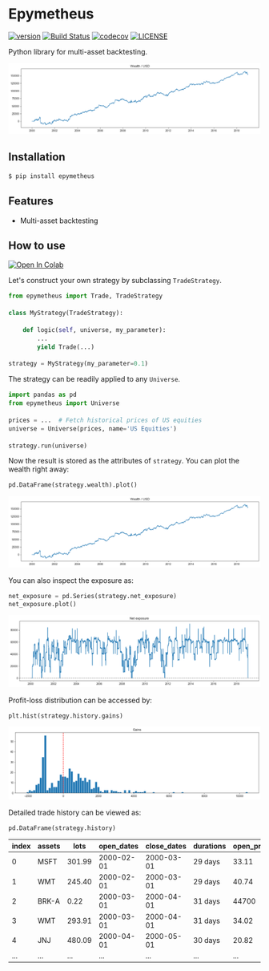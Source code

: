 # Epymetheus

[![version](https://img.shields.io/pypi/v/epymetheus.svg)](https://pypi.org/project/epymetheus/)
[![Build Status](https://travis-ci.com/simaki/epymetheus.svg?branch=master)](https://travis-ci.com/simaki/epymetheus)
[![codecov](https://codecov.io/gh/simaki/epymetheus/branch/master/graph/badge.svg)](https://codecov.io/gh/simaki/epymetheus)
[![LICENSE](https://img.shields.io/github/license/simaki/epymetheus)](LICENSE)

Python library for multi-asset backtesting.

![wealth](examples/howto/wealth.png)

## Installation

```sh
$ pip install epymetheus
```

## Features

- Multi-asset backtesting

## How to use

[![Open In Colab](https://colab.research.google.com/assets/colab-badge.svg)](https://colab.research.google.com/github/simaki/fracdiff/blob/master/examples/howto/howto.ipynb)

Let's construct your own strategy by subclassing `TradeStrategy`.

```python
from epymetheus import Trade, TradeStrategy

class MyStrategy(TradeStrategy):

    def logic(self, universe, my_parameter):
        ...
        yield Trade(...)

strategy = MyStrategy(my_parameter=0.1)
```

The strategy can be readily applied to any `Universe`.

```python
import pandas as pd
from epymetheus import Universe

prices = ...  # Fetch historical prices of US equities
universe = Universe(prices, name='US Equities')

strategy.run(universe)
```

Now the result is stored as the attributes of `strategy`.
You can plot the wealth right away:

```python
pd.DataFrame(strategy.wealth).plot()
```

![wealth](examples/howto/wealth.png)

You can also inspect the exposure as:

```python
net_exposure = pd.Series(strategy.net_exposure)
net_exposure.plot()
```

![wealth](examples/howto/exposure.png)

Profit-loss distribution can be accessed by:

```python
plt.hist(strategy.history.gains)
```

![wealth](examples/howto/gains.png)

Detailed trade history can be viewed as:

```python
pd.DataFrame(strategy.history)
```

index|assets|lots|open_dates|close_dates|durations|open_prices|gains
-----|------|----|----------|-----------|---------|-----------|-----
0|MSFT|301.99|2000-02-01|2000-03-01|29 days|33.11|-1177.90
1|WMT|245.40|2000-02-01|2000-03-01|29 days|40.74|-1650.68
2|BRK-A|0.22|2000-03-01|2000-04-01|31 days|44700|0,2796.42
3|WMT|293.91|2000-03-01|2000-04-01|31 days|34.02|1545.11
4|JNJ|480.09|2000-04-01|2000-05-01|30 days|20.82|1770.46
...|...|...|...|...|...|...|...
